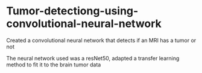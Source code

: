 # Tumor-detectiong-using-convolutional-neural-network
Created a convolutional neural network that detects if an MRI has a tumor or not

The neural network used was a resNet50, adapted a transfer learning method to fit it to the brain tumor data


